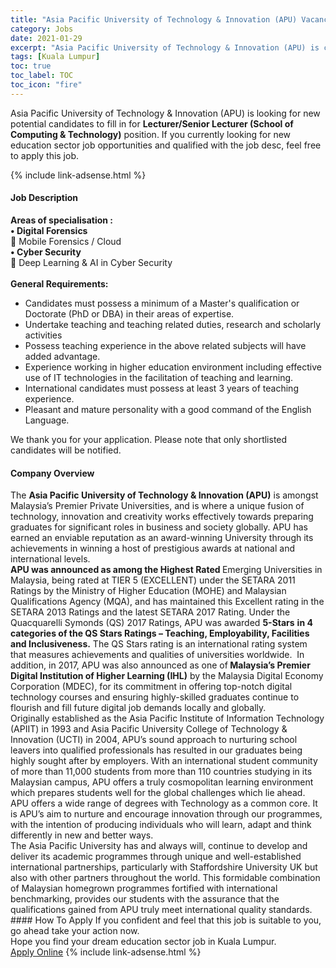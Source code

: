 ```yaml
---
title: "Asia Pacific University of Technology & Innovation (APU) Vacancies Lecturer/Senior Lecturer (School of Computing & Technology)" 
category: Jobs 
date: 2021-01-29 
excerpt: "Asia Pacific University of Technology & Innovation (APU) is currently looking for suitable person to fill in the Lecturer/Senior Lecturer (School of Computing & Technology) which positioned at Kuala Lumpur" 
tags: [Kuala Lumpur] 
toc: true 
toc_label: TOC 
toc_icon: "fire" 
--- 
```


<p>Asia Pacific University of Technology & Innovation (APU) is looking for new potential candidates to fill in for <b>Lecturer/Senior Lecturer (School of Computing & Technology)</b> position. If you currently looking for new education sector job opportunities and qualified with the job desc, feel free to apply this job.
</p>{% include link-adsense.html %} 
 <div><div><h4>Job Description</h4></div><div><div><span><div><div><div><strong>Areas of specialisation :</strong></div><div><strong>&#8226; Digital Forensics</strong><br>&#61656; Mobile Forensics / Cloud</div><strong>&#8226; Cyber Security</strong><br>&#61656; Deep Learning &amp; AI in Cyber Security<div><br><strong>General Requirements:</strong></div><ul><li>Candidates must possess a minimum of a Master's qualification or Doctorate (PhD or DBA) in their areas of expertise.</li><li>Undertake teaching and teaching related duties, research and scholarly activities</li><li>Possess teaching experience in the above related subjects will have added advantage.</li><li>Experience working in higher education environment including effective use of IT technologies in the facilitation of teaching and learning.</li><li>International candidates must possess at least 3 years of teaching experience.</li><li>Pleasant and mature personality with a good command of the English Language.</li></ul><div>We thank you for your application. Please note that only shortlisted candidates will be notified.</div></div></div></span></div></div></div> 
<div><div><h4>Company Overview</h4></div><div><div><span><div><div>
<div>
		The <strong>Asia Pacific University of Technology &amp; Innovation (APU)</strong> is amongst Malaysia&#8217;s Premier Private Universities, and is where a unique fusion of technology, innovation and creativity works effectively towards preparing graduates for significant roles in business and society globally. APU has earned an enviable reputation as an award-winning University through its achievements in winning a host of prestigious awards at national and international levels.</div>
<div>
<strong>APU was announced as among the Highest Rated </strong>Emerging Universities in Malaysia, being rated at TIER 5 (EXCELLENT) under the SETARA 2011 Ratings by the Ministry of Higher Education (MOHE) and Malaysian Qualifications Agency (MQA), and has maintained this Excellent rating in the SETARA 2013 Ratings and the latest SETARA 2017 Rating. Under the Quacquarelli Symonds (QS) 2017 Ratings, APU was awarded <strong>5-Stars</strong> <strong>in 4 categories of the QS Stars Ratings &#8211; Teaching, Employability, Facilities and Inclusiveness.</strong> The QS Stars rating is an international rating system that measures achievements and qualities of universities worldwide.&#160; In addition, in 2017, APU was also announced as one of<strong> Malaysia&#8217;s Premier Digital Institution of Higher Learning (IHL)</strong> by the Malaysia Digital Economy Corporation (MDEC), for its commitment in offering top-notch digital technology courses and ensuring highly-skilled graduates continue to flourish and fill future digital job demands locally and globally.</div>
<div>
		Originally established as the Asia Pacific Institute of Information Technology (APIIT) in 1993 and Asia Pacific University College of Technology &amp; Innovation (UCTI) in 2004, APU&#8217;s sound approach to nurturing school leavers into qualified professionals has resulted in our graduates being highly sought after by employers. With an international student community of more than 11,000 students from more than 110 countries studying in its Malaysian campus, APU offers a truly cosmopolitan learning environment which prepares students well for the global challenges which lie ahead. APU offers a wide range of degrees with Technology as a common core. It is APU&#8217;s aim to nurture and encourage innovation through our programmes, with the intention of producing individuals who will learn, adapt and think differently in new and better ways.</div>
<div>
		The Asia Pacific University has and always will, continue to develop and deliver its academic programmes through unique and well-established international partnerships, particularly with Staffordshire University UK but also with other partners throughout the world. This formidable combination of Malaysian homegrown programmes fortified with international benchmarking, provides our students with the assurance that the qualifications gained from APU truly meet international quality standards.</div>
</div></div></span></div></div></div> 
#### How To Apply 
If you confident and feel that this job is suitable to you, go ahead take your action now. <br/> 
Hope you find your dream education sector job in Kuala Lumpur. <br/> 
<a href="https://www.jobstreet.com.my/en/job/lecturer-senior-lecturer-school-of-computing-technology-4471882?jobId=jobstreet-my-job-4471882&sectionRank=6&token=0~16b6333f-6ce4-418d-b1b4-57467901a706&fr=SRP%20View%20In%20New%20Ta" class="btn btn--info" target="_blank" rel="nofollow noopenner">Apply Online</a> 
{% include link-adsense.html %} 